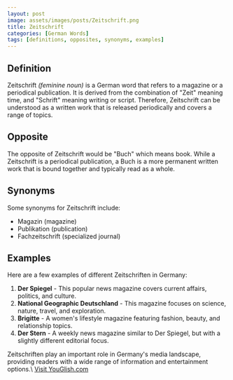 ```yaml
---
layout: post
image: assets/images/posts/Zeitschrift.png
title: Zeitschrift
categories: [German Words]
tags: [definitions, opposites, synonyms, examples]
---
```


## Definition
Zeitschrift *(feminine noun)* is a German word that refers to a magazine or a periodical publication. It is derived from the combination of "Zeit" meaning time, and "Schrift" meaning writing or script. Therefore, Zeitschrift can be understood as a written work that is released periodically and covers a range of topics.

## Opposite
The opposite of Zeitschrift would be "Buch" which means book. While a Zeitschrift is a periodical publication, a Buch is a more permanent written work that is bound together and typically read as a whole.

## Synonyms
Some synonyms for Zeitschrift include:
- Magazin (magazine)
- Publikation (publication)
- Fachzeitschrift (specialized journal)

## Examples
Here are a few examples of different Zeitschriften in Germany:

1. **Der Spiegel** - This popular news magazine covers current affairs, politics, and culture.
2. **National Geographic Deutschland** - This magazine focuses on science, nature, travel, and exploration.
3. **Brigitte** - A women's lifestyle magazine featuring fashion, beauty, and relationship topics.
4. **Der Stern** - A weekly news magazine similar to Der Spiegel, but with a slightly different editorial focus.

Zeitschriften play an important role in Germany's media landscape, providing readers with a wide range of information and entertainment options.\ <a id="yg-widget-0" class="youglish-widget" data-query="Zeitschrift" data-lang="german" data-components="8412" data-auto-start="0" data-bkg-color="theme_light" data-title="How%20to%20pronounce%20Zeitschrift%20in%20German"  rel="nofollow" href="https://youglish.com">Visit YouGlish.com</a><script async src="https://youglish.com/public/emb/widget.js" charset="utf-8"></script>